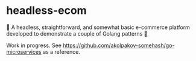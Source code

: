 # headless-ecom
🛒 A headless, straightforward, and somewhat basic e-commerce platform developed to demonstrate a couple of Golang patterns 🧩

Work in progress. See https://github.com/akolpakov-somehash/go-microservices as a reference.
